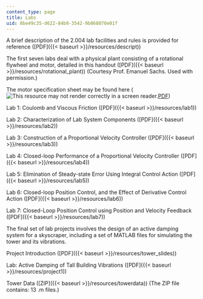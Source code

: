 ```yaml
---
content_type: page
title: Labs
uid: 8be49c35-d622-84b9-3542-9b068070e01f
---
```


A brief description of the 2.004 lab facilities and rules is provided for reference ([PDF]({{< baseurl >}}/resources/descript))

The first seven labs deal with a physical plant consisting of a rotational flywheel and motor, detailed in this handout ([PDF]({{< baseurl >}}/resources/rotational_plant)) (Courtesy Prof. Emanuel Sachs. Used with permission.)

The motor specification sheet may be found here (![This resource may not render correctly in a screen reader.](/images/inacessible.gif)[PDF](http://www.maxonmotor.com/medias/sys_master/8804419338270/DC-Das-wichtigste-ueber-maxonmotoren_11_DE-EN_ES_036-1.pdf))

Lab 1: Coulomb and Viscous Friction ([PDF]({{< baseurl >}}/resources/lab1))

Lab 2: Characterization of Lab System Components ([PDF]({{< baseurl >}}/resources/lab2))

Lab 3: Construction of a Proportional Velocity Controller ([PDF]({{< baseurl >}}/resources/lab3))

Lab 4: Closed-loop Performance of a Proportional Velocity Controller ([PDF]({{< baseurl >}}/resources/lab4))

Lab 5: Elimination of Steady-state Error Using Integral Control Action ([PDF]({{< baseurl >}}/resources/lab5))

Lab 6: Closed-loop Position Control, and the Effect of Derivative Control Action ([PDF]({{< baseurl >}}/resources/lab6))

Lab 7: Closed-Loop Position Control using Position and Velocity Feedback ([PDF]({{< baseurl >}}/resources/lab7))

The final set of lab projects involves the design of an active damping system for a skyscraper, including a set of MATLAB files for simulating the tower and its vibrations.

Project Introduction ([PDF]({{< baseurl >}}/resources/tower_slides))

Lab: Active Damping of Tall Building Vibrations ([PDF]({{< baseurl >}}/resources/project1))

Tower Data ([ZIP]({{< baseurl >}}/resources/towerdata)) (The ZIP file contains: 13 .m files.)